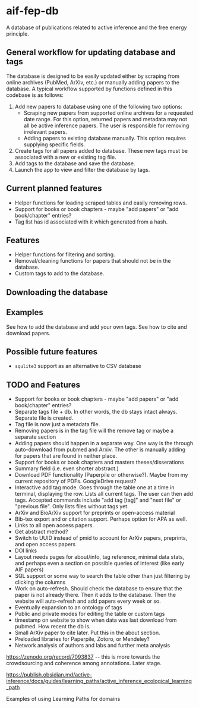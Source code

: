 # aif-fep-db
A database of publications related to active inference and the free energy principle.
<!-- See: https://stackoverflow.com/questions/69723198/dash-datatable-drop-down-filter -->

## General workflow for updating database and tags

The database is designed to be easily updated either by scraping from online archives (PubMed, ArXiv, etc.) or manually adding papers to the database. A typical workflow supported by functions defined in this codebase is as follows:
1. Add new papers to database using one of the following two options:
   - Scraping new papers from supported online archives for a requested date range. For this option, returned papers and metadata may not all be active inference papers. The user is responsible for removing irrelevant papers.
   - Adding papers to existing database manually. This option requires supplying specific fields.
2. Create tags for all papers added to database. These new tags must be associated with a new or existing tag file.
3. Add tags to the database and save the database.
4. Launch the app to view and filter the database by tags. 

## Current planned features
* Helper functions for loading scraped tables and easily removing rows.
* Support for books or book chapters - maybe "add papers" or "add book/chapter" entries?
* Tag list has id associated with it which generated from a hash.

## Features
* Helper functions for filtering and sorting.
* Removal/cleaning functions for papers that should not be in the database.
* Custom tags to add to the database.

## Downloading the database

## Examples
See how to add the database and add your own tags.
See how to cite and download papers.

## Possible future features
* `squlite3` support as an alternative to CSV database

## TODO and Features
* Support for books or book chapters - maybe "add papers" or "add book/chapter" entries?
* Separate tags file + db. In other words, the db stays intact always. Separate file is created.
* Tag file is now just a metadata file. 
* Removing papers is in the tag file will the remove tag or maybe a separate section
* Adding papers should happen in a separate way. One way is the through auto-download from pubmed and Arxiv. The other is manually adding for papers that are found in neither place.
* Support for books or book chapters and masters theses/disserations
* Summary field (i.e. even shorter abstract.)
* Download PDF functionality (Paperpile or otherwise?). Maybe from my current repository of PDFs. GoogleDrive request?
* Interactive add tag mode. Goes through the table one at a time in terminal, displaying the row. Lists all current tags. The user can then add tags. Accepted commands include "add tag [tag]" and "next file" or "previous file". Only lists files without tags yet.
* ArXiv and BioArXiv support for preprints or open-access material
* Bib-tex export and or citation support. Perhaps option for APA as well.
* Links to all open access papers.
* Get abstract method?
* Switch to UUID instead of pmid to account for ArXiv papers, preprints, and open access papers
* DOI links
* Layout needs pages for about/info, tag reference, minimal data stats, and perhaps even a section on possible queries of interest (like early AIF papers)
* SQL support or some way to search the table other than just filtering by clicking the columns
* Work on auto-refresh. Should check the database to ensure that the paper is not already there. Then it adds to the database. Then the website will auto-refresh and add papers every week or so.
* Eventually expansion to an ontology of tags
* Public and private modes for editing the table or custom tags
* timestamp on website to show when data was last download from pubmed. How recent the db is.
* Small ArXiv paper to cite later. Put this in the about section.
* Preloaded libraries for Paperpile, Zotoro, or Mendeley?
* Network analysis of authors and labs and further meta analysis

https://zenodo.org/record/7093837 -- this is more towards the crowdsourcing and coherence among annotations. Later stage.

https://publish.obsidian.md/active-inference/docs/guides/learning_paths/active_inference_ecological_learning_path

Examples of using Learning Paths for domains